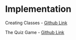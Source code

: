 # Implementation

Creating Classes - [Github Link](https://github.com/grandeurkoe/100-days-of-code-the-complete-python-pro-bootcamp/tree/3c4448a729e674d11d413563af467bd1496e9a2c/day-017-the-quiz-game-project-and-the-benefits-of-oop/creating-classes)

The Quiz Game - [Github Link](https://github.com/grandeurkoe/100-days-of-code-the-complete-python-pro-bootcamp/tree/3c4448a729e674d11d413563af467bd1496e9a2c/day-017-the-quiz-game-project-and-the-benefits-of-oop/the-quiz-game)